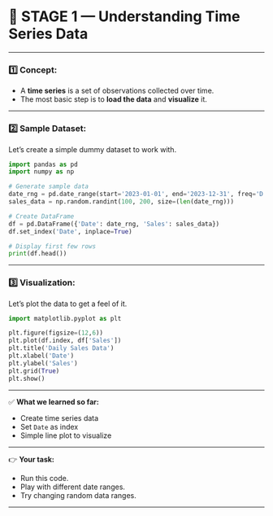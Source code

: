 
# 🔰 **STAGE 1 — Understanding Time Series Data**

---

### 1️⃣ Concept:

* A **time series** is a set of observations collected over time.
* The most basic step is to **load the data** and **visualize** it.

---

### 2️⃣ Sample Dataset:

Let’s create a simple dummy dataset to work with.

```python
import pandas as pd
import numpy as np

# Generate sample data
date_rng = pd.date_range(start='2023-01-01', end='2023-12-31', freq='D')
sales_data = np.random.randint(100, 200, size=(len(date_rng)))

# Create DataFrame
df = pd.DataFrame({'Date': date_rng, 'Sales': sales_data})
df.set_index('Date', inplace=True)

# Display first few rows
print(df.head())
```

---

### 3️⃣ Visualization:

Let’s plot the data to get a feel of it.

```python
import matplotlib.pyplot as plt

plt.figure(figsize=(12,6))
plt.plot(df.index, df['Sales'])
plt.title('Daily Sales Data')
plt.xlabel('Date')
plt.ylabel('Sales')
plt.grid(True)
plt.show()
```

---

✅ **What we learned so far:**

* Create time series data
* Set `Date` as index
* Simple line plot to visualize

---

👉 **Your task:**

* Run this code.
* Play with different date ranges.
* Try changing random data ranges.

---


